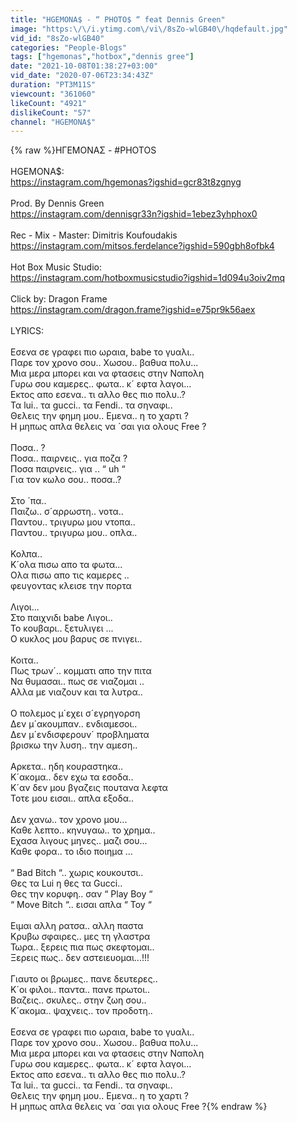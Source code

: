 ```yaml
---
title: "HGEMONA$ - “ PHOTO$ “ feat Dennis Green"
image: "https:\/\/i.ytimg.com\/vi\/8sZo-wlGB40\/hqdefault.jpg"
vid_id: "8sZo-wlGB40"
categories: "People-Blogs"
tags: ["hgemonas","hotbox","dennis gree"]
date: "2021-10-08T01:38:27+03:00"
vid_date: "2020-07-06T23:34:43Z"
duration: "PT3M11S"
viewcount: "361060"
likeCount: "4921"
dislikeCount: "57"
channel: "HGEMONA$"
---
```

{% raw %}ΗΓΕΜΟΝΑΣ - #PHOTOS<br /><br />HGEMONA$:<br /><a rel="nofollow" target="blank" href="https://instagram.com/hgemonas?igshid=gcr83t8zgnyg">https://instagram.com/hgemonas?igshid=gcr83t8zgnyg</a><br /><br />Prod. By Dennis Green<br /><a rel="nofollow" target="blank" href="https://instagram.com/dennisgr33n?igshid=1ebez3yhphox0">https://instagram.com/dennisgr33n?igshid=1ebez3yhphox0</a><br /><br />Rec - Mix - Master: Dimitris Koufoudakis <br /><a rel="nofollow" target="blank" href="https://instagram.com/mitsos.ferdelance?igshid=590gbh8ofbk4">https://instagram.com/mitsos.ferdelance?igshid=590gbh8ofbk4</a><br /><br />Hot Box Music Studio: <br /><a rel="nofollow" target="blank" href="https://instagram.com/hotboxmusicstudio?igshid=1d094u3oiv2mq">https://instagram.com/hotboxmusicstudio?igshid=1d094u3oiv2mq</a><br /><br />Click by: Dragon Frame<br /><a rel="nofollow" target="blank" href="https://instagram.com/dragon.frame?igshid=e75pr9k56aex">https://instagram.com/dragon.frame?igshid=e75pr9k56aex</a><br /><br />LYRICS: <br /><br />Εσενα σε γραφει πιο ωραια, babe το γυαλι..<br />Παρε τον χρονο σου..  Χωσου..  βαθυα πολυ...  <br />Μια μερα μπορει και να φτασεις στην Ναπολη<br />Γυρω σου καμερες..  φωτα..  κ´ εφτα λαγοι... <br />Εκτος απο εσενα.. τι αλλο θες πιο πολυ..? <br />Τα lui..  τα gucci..  τα Fendi..  τα σηναφι.. <br />Θελεις την φημη μου..  Εμενα..  η το χαρτι ? <br />H μηπως απλα θελεις να ´σαι για ολους Free ? <br /><br />Ποσα.. ?  <br />Ποσα..  παιρνεις..  για ποζα ?  <br />Ποσα παιρνεις..  για .. “ uh “ <br />Για τον κωλο σου..  ποσα..?  <br /><br />Στο ´πα..  <br />Παιζω..  σ´αρρωστη.. νοτα.. <br />Παντου..  τριγυρω μου ντοπα.. <br />Παντου..  τριγυρω μου.. οπλα..  <br /><br />Κολπα..  <br />Κ´ολα πισω απο τα φωτα...<br />Ολα πισω απο τις καμερες ..<br />φευγοντας κλεισε την πορτα  <br /><br />Λιγοι...  <br />Στο παιχνιδι babe Λιγοι..  <br />Το κουβαρι..  ξετυλιγει ...<br />Ο κυκλος μου βαρυς σε πνιγει..  <br /><br />Κοιτα.. <br />Πως τρων´.. κομματι απο την πιτα <br />Να θυμασαι..  πως σε νιαζομαι ..<br />Αλλα με νιαζουν και τα λυτρα.. <br /><br />Ο πολεμος μ´εχει σ´εγρηγορση <br />Δεν μ´ακουμπαν..  ενδιαμεσοι.. <br />Δεν μ´ενδισφερουν´ προβληματα <br />βρισκω την λυση..  την αμεση.. <br /><br />Αρκετα..  ηδη κουραστηκα.. <br />Κ´ακομα..  δεν εχω τα εσοδα.. <br />Κ´αν δεν μου βγαζεις πουτανα λεφτα <br />Τοτε μου εισαι..  απλα εξοδα.. <br /><br />Δεν χανω..  τον χρονο μου... <br />Καθε λεπτο.. κηνυγαω..  το χρημα.. <br />Εχασα λιγους μηνες..  μαζι σου... <br />Καθε φορα..  το ιδιο ποιημα ...<br /><br />“ Bad Bitch “..  χωρις κουκουτσι..<br />Θες τα Lui η θες τα Gucci..<br />Θες την κορυφη..  σαν “ Play Boy “<br />“ Move Bitch “..  εισαι απλα “ Toy “ <br /><br />Ειμαι αλλη ρατσα..  αλλη παστα <br />Κρυβω σφαιρες..  μες τη γλαστρα <br />Τωρα.. ξερεις πια πως σκεφτομαι.. <br />Ξερεις πως..  δεν αστειευομαι...!!! <br /><br />Γιαυτο οι βρωμες..  πανε δευτερες.. <br />Κ´οι φιλοι..  παντα..  πανε πρωτοι.. <br />Βαζεις..  σκυλες..  στην ζωη σου.. <br />Κ´ακομα.. ψαχνεις.. τον προδοτη..  <br /><br />Εσενα σε γραφει πιο ωραια, babe το γυαλι..<br />Παρε τον χρονο σου..  Χωσου..  βαθυα πολυ...  <br />Μια μερα μπορει και να φτασεις στην Ναπολη<br />Γυρω σου καμερες..  φωτα..  κ´ εφτα λαγοι... <br />Εκτος απο εσενα.. τι αλλο θες πιο πολυ..? <br />Τα lui..  τα gucci..  τα Fendi..  τα σηναφι.. <br />Θελεις την φημη μου..  Εμενα..  η το χαρτι ? <br />H μηπως απλα θελεις να ´σαι για ολους Free ?{% endraw %}
